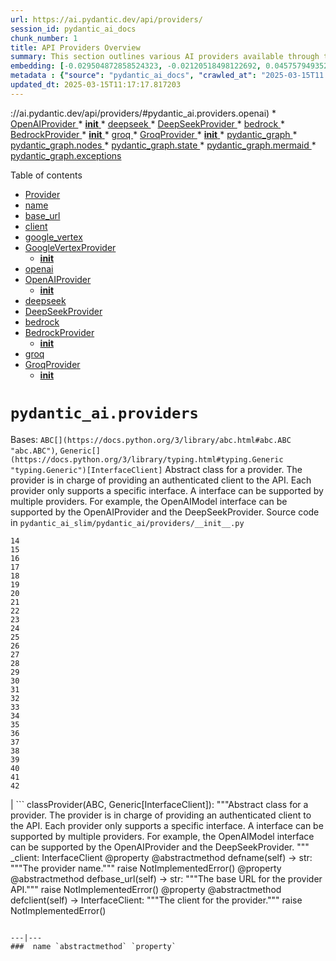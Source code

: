 ```yaml
---
url: https://ai.pydantic.dev/api/providers/
session_id: pydantic_ai_docs
chunk_number: 1
title: API Providers Overview
summary: This section outlines various AI providers available through the Pydantic API, including OpenAIProvider, DeepSeekProvider, and BedrockProvider, with specific links to their respective initializations and functionalities.
embedding: [-0.029504872858524323, -0.02120518498122692, 0.045757949352264404, -0.01453311275690794, 0.024333439767360687, -0.006608583498746157, -0.007053003646433353, -0.00029507759609259665, 0.017649823799729347, -0.025095302611589432, 0.032737020403146744, -0.06658220291137695, 0.023894792422652245, -0.04986739158630371, -0.008472839370369911, -0.015098737552762032, -0.029227832332253456, 0.023340709507465363, -0.011445258744060993, 0.037054240703582764, 0.04543473571538925, 0.009252017363905907, 0.03670794144272804, 0.024010226130485535, 0.008190026506781578, 0.003514958545565605, -0.0004776072455570102, -0.012074372731149197, -0.030289823189377785, -0.014256071299314499, 0.06570490449666977, -0.013909770175814629, 0.0023158900439739227, 0.0034341549035161734, 0.019577568396925926, -0.03206750378012657, -0.009742611087858677, 0.019739175215363503, 0.007318501360714436, 0.019496764987707138, 7.002682104939595e-05, -0.0680597573518753, -0.00040257530054077506, -0.023871704936027527, -0.058317143470048904, 0.03384518250823021, 0.008530556224286556, 0.031120946630835533, 0.03449161350727081, 0.013563469052314758, -0.019946957007050514, 0.03405296429991722, -0.003598647890612483, -0.023375339806079865, -0.015410409308969975, -0.02324836142361164, 0.01987769640982151, 0.008963433094322681, 0.007826410233974457, -0.024033311754465103, 0.02157457172870636, 0.024241093546152115, -0.017130373045802116, 0.019312070682644844, -0.026203466579318047, -0.005558136384934187, -0.01808847300708294, 0.020778080448508263, -0.0497288703918457, -0.024333439767360687, 0.04037873446941376, 0.042502716183662415, -0.061687808483839035, -0.01166458334773779, -0.030774643644690514, -0.014036746695637703, -0.007768692914396524, 0.12642307579517365, 0.02756558544933796, -0.04003243148326874, -0.04093281552195549, 0.0416485071182251, 0.008403578773140907, 0.006244967225939035, -0.01647239923477173, -0.008605588227510452, -0.07724828273057938, -0.01691104844212532, -0.00903269276022911, -0.010475615039467812, 0.005468674935400486, -0.06298066675662994, -0.04310297220945358, 0.04174085333943367, 0.039501436054706573, -0.006550866644829512, 0.008617131039500237, 0.005771688651293516, -0.013932856731116772, 0.0028569858986884356, 0.014914044179022312, -0.012928582727909088, -0.07161511480808258, 0.025303084403276443, 0.01987769640982151, -0.0021412966307252645, 0.018873421475291252, 0.013170993886888027, -0.010908491909503937, -0.0033735521137714386, -0.09059242904186249, 0.023513859137892723, 0.06381179392337799, 0.02324836142361164, -0.06528934091329575, -0.013136363588273525, 0.006493149790912867, 0.022105567157268524, -0.01812310330569744, 0.001432100310921669, -0.05185285210609436, -0.00904423650354147, 0.021412964910268784, 0.030174389481544495, 0.01417526789009571, -0.003079195972532034, 0.01745358668267727, -0.021447595208883286, -0.0799725204706192, -0.054946478456258774, -0.013251797296106815, -0.008980747312307358, -0.004297022242099047, -0.018965769559144974, -0.027750279754400253, -0.029735740274190903, -0.04640437662601471, 0.02837362140417099, -0.02275199629366398, -0.004539433401077986, -0.01523725874722004, -0.025995686650276184, 0.037146590650081635, 0.028165841475129128, 0.04444200173020363, 0.001037461101077497, -0.01751130446791649, -0.028627576306462288, -0.016010664403438568, 0.04917478933930397, 0.014683175832033157, 0.008415122516453266, -0.015306518413126469, -0.0039189765229821205, -0.021401422098279, 0.013794336467981339, 0.008265058510005474, 0.04848218709230423, 0.033083319664001465, -0.02800423465669155, -0.00231156125664711, 0.06796740740537643, -0.03070538491010666, -0.006735560949891806, -0.018019212409853935, 0.03183663636445999, -0.04852835834026337, -0.006845222786068916, -0.054807957261800766, -0.042710497975349426, -0.00535035552456975, -0.0027732965536415577, -0.0331294946372509, -0.0031657712534070015, 0.00028623969410546124, -0.04550399258732796, 0.013967487029731274, 0.022948235273361206, -0.03566903620958328, -0.04675067961215973, 0.04508843272924423, 0.03779301792383194, -0.04545782133936882, -0.02673446200788021, -0.025279996916651726, -0.009806099347770214, -0.020327888429164886, 0.015964491292834282, 0.035415083169937134, 0.03068229742348194, 0.033198755234479904, -0.002904602326452732, 0.015952948480844498, -0.010827688500285149, 0.007301186211407185, -0.014856327325105667, 0.01708419807255268, -0.06025642901659012, 0.03001278080046177, 0.0021412966307252645, -0.019727632403373718, -0.015479668974876404, 0.02687298320233822, -0.023467686027288437, 0.02451813407242298, -0.07078398764133453, 0.013563469052314758, -0.022047851234674454, 0.016530117020010948, -0.007843725383281708, 0.014267615042626858, -0.046219684183597565, -0.01785760559141636, 0.02220945805311203, -0.023375339806079865, -0.015560473315417767, -0.03765449672937393, 0.07013756036758423, -0.002100894693285227, 0.03105168603360653, 0.024448873475193977, 0.06233423948287964, -0.00915967021137476, -0.022001678124070168, 0.011347140185534954, -0.004170045256614685, -0.0029926206916570663, -0.052037544548511505, -0.007485880516469479, -0.015306518413126469, 0.017442043870687485, 0.03763141110539436, 0.006325771100819111, -0.022197915241122246, 0.019750718027353287, -0.03534582257270813, 0.004187360405921936, -0.01872335746884346, 0.05730132758617401, -0.021447595208883286, 0.0011680455645546317, 0.014279157854616642, -0.007249241229146719, 0.04042490944266319, 0.043680138885974884, -0.00822465680539608, -0.019681459292769432, -0.05231458693742752, -0.008138081058859825, 0.028743010014295578, 0.03968613222241402, -0.041925545781850815, 0.013332600705325603, 0.026088032871484756, -0.002302903914824128, -0.013390317559242249, 0.02070881985127926, -0.004559634253382683, -0.009990793652832508, -0.027496324852108955, -0.017984582111239433, 0.006706702522933483, -0.015410409308969975, -0.03596916422247887, 0.016403138637542725, -0.009569459594786167, -0.027727192267775536, 0.018988855183124542, -0.006850994657725096, 0.013413405045866966, 0.0214360523968935, 0.033660490065813065, 0.02030480094254017, -0.007301186211407185, -0.0031022827606648207, 0.015745166689157486, 0.03525347635149956, 0.010966208763420582, -0.03583064302802086, -0.018411686643958092, 0.0072954148054122925, 0.016899505630135536, 0.014383048750460148, 0.010914263315498829, 0.0024096800480037928, 0.02964339405298233, 0.0014667303767055273, 0.00023537667584605515, -0.06602811813354492, 0.01354038156569004, 0.012201350182294846, 0.03758523613214493, 0.028881531208753586, -0.05263780057430267, 0.022371064871549606, -0.04917478933930397, 0.05937913432717323, 0.004519232083112001, 0.03442235291004181, 0.03566903620958328, 0.0672748014330864, 0.029920434579253197, 0.003024364821612835, 0.00761285750195384, -0.033083319664001465, 0.018596380949020386, 0.028419796377420425, 0.016483943909406662, 0.01139331329613924, -0.03624620661139488, -0.021736180409789085, 0.010383267886936665, -0.016310792416334152, -0.016022207215428352, -0.03416839614510536, 0.002425552112981677, 0.01806538552045822, 0.013147907331585884, -0.03523038700222969, -0.011341368779540062, -0.0581786222755909, 0.02417183294892311, 0.010077368468046188, 0.009933076798915863, -0.034237656742334366, 0.025418518111109734, 0.006827907636761665, -0.021724635735154152, -0.028743010014295578, -0.029135484248399734, 0.056793417781591415, -0.04963652417063713, -0.02920474484562874, 0.028188927099108696, 0.006747104227542877, -0.009252017363905907, 0.021447595208883286, 0.027011502534151077, 0.014082920737564564, 0.0354381687939167, -0.03301405906677246, -0.029112398624420166, -0.019508307799696922, 0.004213332664221525, -0.038208577781915665, 0.029135484248399734, 0.032967887818813324, 0.06552021205425262, -0.0026232325471937656, 0.029389439150691032, 0.0024269951973110437, -0.0010627121664583683, 0.03620003163814545, 0.036800287663936615, -0.082281194627285, -0.0012690500589087605, 0.015075650997459888, -0.028812270611524582, -0.028558315709233284, 0.01866564154624939, -0.04520386457443237, 0.01748821698129177, -0.015387321822345257, 0.0034514698199927807, -0.025949513539671898, -0.016830245032906532, 0.0038526023272424936, 0.006879853084683418, 0.0006370501359924674, 0.0036101914010941982, 0.03954761102795601, -0.002904602326452732, 0.008859542198479176, -0.017291979864239693, 0.0039709219709038734, -0.0342145711183548, -0.023756271228194237, 0.009142355062067509, 0.010677624493837357, -0.01860792376101017, 0.015283431857824326, 0.027842625975608826, -0.015595102682709694, -0.021008947864174843, 0.012466847896575928, 0.006827907636761665, -0.011081642471253872, -0.024910608306527138, -0.04723550006747246, 0.03079773113131523, 0.045388560742139816, -0.016229989007115364, 0.009234702214598656, -0.039224397391080856, -0.03375283628702164, 0.003327378537505865, -0.013332600705325603, 0.004196017514914274, 0.05374596640467644, 0.0336374007165432, 0.020581841468811035, -0.02261347696185112, 0.01225906703621149, 0.03082081861793995, -0.03862414136528969, -0.005480218678712845, 0.06732098013162613, 0.02523382380604744, -0.0006907989736646414, 0.01699185185134411, 0.04243345558643341, -0.020154736936092377, 0.0003859816933982074, 0.03894735500216484, -0.023571576923131943, -0.012570737861096859, 0.0003996894520241767, -0.013297971338033676, 0.037862278521060944, -0.014290701597929, 0.012328327633440495, -0.07747914642095566, -0.0347917415201664, -0.0336374007165432, -0.00936167873442173, 0.047258589416742325, -0.013113277032971382, -0.03398370370268822, -0.006181478500366211, -0.044003356248140335, 0.06533551961183548, 0.03220602497458458, -0.005708200391381979, -0.062149543315172195, 0.014417678117752075, 0.008576729334890842, -0.05328423157334328, -0.01067185215651989, -0.019623741507530212, 0.007058775518089533, -0.014706263318657875, -0.04769723489880562, -0.04954417794942856, -0.011468345299363136, -0.009494427591562271, 0.005096401087939739, 0.0371004156768322, -0.04381866008043289, 0.0004494702734518796, -0.017765257507562637, -0.013632728718221188, 0.033660490065813065, -0.0033389220479875803, 0.023352252319455147, -0.014082920737564564, -0.024148745462298393, 0.05711663141846657, 0.037746842950582504, -0.029020050540566444, -0.036453984677791595, 0.03516112640500069, -0.02615729346871376, -0.05905592069029808, 0.03172120079398155, 0.018504034727811813, -0.020385604351758957, -0.008380492217838764, 0.005713971797376871, -0.018746444955468178, -0.045642513781785965, 0.028743010014295578, 0.0016680180560797453, -0.01096043735742569, -0.01702648214995861, -0.03897044435143471, -0.0324830636382103, -0.029458699747920036, 0.025164563208818436, 0.01771908439695835, 0.007387761492282152, -0.008068820461630821, -0.02290206030011177, -0.07526282221078873, 0.03788536414504051, -0.03315258026123047, 0.04441891610622406, 0.000818858330603689, 0.012536107562482357, 0.019912326708436012, -0.006371944211423397, 0.013805879279971123, 0.007999560795724392, 0.04058651626110077, -0.010008107870817184, 0.05185285210609436, 0.005673570092767477, -0.030890077352523804, 0.019381331279873848, -0.04545782133936882, -0.018019212409853935, 0.02373318374156952, -0.018619468435645103, -0.02895078994333744, 0.02074345014989376, 0.011820418760180473, -0.011502975597977638, -0.006406574510037899, 0.006787505932152271, -0.0342838317155838, 0.026111120358109474, -0.050282951444387436, -0.004149844404309988, -0.0005461460677906871, 0.0007697989931330085, 0.00523492181673646, -0.007024145219475031, 0.03338344767689705, -0.010654537007212639, -0.014671633020043373, 0.014983303844928741, 0.02989734709262848, -0.02286743000149727, -0.013378774747252464, -0.01621844619512558, 0.0072030676528811455, 0.01733815297484398, -0.04681994020938873, -0.007422391790896654, -0.0008246300276368856, 0.008513241074979305, 0.030866991728544235, -0.017730627208948135, 0.024841347709298134, 0.030035868287086487, -0.0382547527551651, 0.05208371952176094, 0.0382547527551651, -0.03984773904085159, -0.004568291828036308, -0.029574133455753326, -0.04755871370434761, 0.018076928332448006, -0.025256909430027008, -0.018734902143478394, 0.02497986890375614, 0.016657093539834023, 0.013817423023283482, 0.006314227357506752, 0.007283871062099934, 0.03266775980591774, 0.02511839009821415, 0.014613916166126728, 0.04852835834026337, -0.051344942301511765, 0.012720801867544651, 0.015849057585000992, -0.03292171284556389, 0.016380053013563156, 0.05730132758617401, 0.011150903068482876, -0.02708076313138008, -0.04252580180764198, 0.05896357074379921, 0.02846596948802471, -0.004043067805469036, 0.028512142598628998, 0.022417239844799042, -0.015849057585000992, -0.03409913554787636, 0.003249460831284523, -0.00595638295635581, 0.004126757383346558, -0.017788344994187355, -0.003716967534273863, 0.005191633943468332, 0.02070881985127926, 0.021297531202435493, -0.007174209225922823, -0.01378279272466898, -0.003295634174719453, -0.012466847896575928, -0.018019212409853935, -0.018642554059624672, 0.025995686650276184, -0.009413624182343483, -0.02356003411114216, -0.005670684389770031, 0.016183815896511078, 0.03082081861793995, 0.019346700981259346, -0.00315422797575593, -0.01168189849704504, -0.015987578779459, -0.020466407760977745, -0.012178263626992702, -0.056562550365924835, 0.011335596442222595, 0.0063604009337723255, -0.038093145936727524, 0.029227832332253456, 0.027934974059462547, -0.006729789078235626, -0.017476674169301987, 0.040055520832538605, -0.028696836903691292, -0.025418518111109734, 0.028281275182962418, 0.0012813148787245154, -0.028558315709233284, 0.014163724146783352, 0.0014681733446195722, 0.02126290090382099, 0.01332105789333582, 0.019335158169269562, -0.02719619683921337, 0.009205843321979046, -0.03719276189804077, -0.002448638901114464, 0.04654289782047272, -0.024910608306527138, 0.012974756769835949, 0.012293697334825993, -0.011549149639904499, 0.023294536396861076, -0.03142107278108597, 0.0009884017053991556, -0.036800287663936615, -0.012686171568930149, -0.018330883234739304, 0.03938600420951843, -0.024448873475193977, 0.008051506243646145, 0.01664555072784424, 0.012051286175847054, -0.002121095545589924, 0.0032840908970683813, 0.0009732510079629719, -0.027981147170066833, 0.008443980477750301, -0.02384861744940281, -0.0027805110439658165, 0.04220258817076683, -0.0485745333135128, 0.014209898188710213, 0.02664211578667164, -0.019704544916749, -0.030497603118419647, -0.01523725874722004, 0.03721584752202034, -0.04070194810628891, 0.014036746695637703, -0.0007438263855874538, -0.01662246324121952, -0.012893952429294586, 0.020639559254050255, 0.007843725383281708, -0.011023925617337227, -0.0039766933768987656, 0.011970482766628265, 0.03409913554787636, -0.03839327394962311, -0.0040315245278179646, 0.011225935071706772, -0.010008107870817184, -0.009638720192015171, -0.018561750650405884, 0.06441204994916916, 0.001287086633965373, -0.013367231003940105, -0.020581841468811035, 0.026111120358109474, 0.04326457902789116, 0.028973877429962158, 0.00016431276162620634, -0.017811430618166924, -0.008039962500333786, 0.04848218709230423, -0.029227832332253456, -0.026318900287151337, 0.02802732028067112, 0.009402081370353699, 0.03474556654691696, -0.04732784628868103, 0.014429221861064434, 0.044257309287786484, -0.04834366589784622, -0.008063049055635929, 0.01719963178038597, -0.004845332819968462, 0.008594044484198093, 0.0008058720268309116, 0.01523725874722004, -0.01976226270198822, 0.001732949516735971, 0.0342145711183548, -0.005053113680332899, -0.008842227049171925, 0.0025323284789919853, 0.02488752268254757, -0.01280160527676344, -0.023987138643860817, -0.032136764377355576, -0.025857165455818176, 0.010065825656056404, -0.021193640306591988, 0.010273605585098267, -0.009442483074963093, 0.008703706786036491, 0.024818262085318565, -0.05776306241750717, -0.036338552832603455, 0.02451813407242298, -0.025626298040151596, 0.016518572345376015, 0.017869148403406143, 0.017638280987739563, 0.018515577539801598, 0.022244088351726532, 0.012720801867544651, -0.020928142592310905, -0.024610480293631554, 0.021193640306591988, 0.026826810091733932, 0.02007393352687359, 0.009373222477734089, -0.004383597522974014, 0.03317566588521004, 0.03846253454685211, -0.022648107260465622, 0.009581003338098526, -0.01096043735742569, -0.03105168603360653, -0.049128614366054535, 0.005543706938624382, 0.001085798954591155, -0.006585496943444014, -0.037285108119249344, 0.0025121276266872883, -0.05836331844329834, -0.0037775703240185976, -0.011070098727941513, -0.015687450766563416, -0.005116601940244436, 0.013759706169366837, -0.00045993144158273935, 0.011456802487373352, -0.01354038156569004, 0.039501436054706573, -0.014810153283178806, 0.005283981095999479, 0.0018570409156382084, 0.006550866644829512, -0.0017084198771044612, -0.02687298320233822, 0.028396708890795708, 0.014394591562449932, -0.007024145219475031, 0.013367231003940105, 0.002190355909988284, 0.029574133455753326, 0.011774244718253613, -0.00747433677315712, -0.032252196222543716, 0.02440270036458969, -0.012189806438982487, -0.042017895728349686, -0.025303084403276443, -0.016126098111271858, 0.02731163054704666, 0.008876857347786427, -0.0013924199156463146, -0.0012416345998644829, 0.00013743834279011935, 0.04559634253382683, 0.007757149636745453, -0.007445478346198797, 0.016899505630135536, -0.03391444310545921, -0.021678462624549866, -0.023375339806079865, 0.02571864426136017, 0.013852053321897984, 0.011878135614097118, 0.02708076313138008, 0.013263341039419174, 0.004297022242099047, -0.019796893000602722, -0.014279157854616642, -0.023398425430059433, -0.02733471803367138, -0.04150998592376709, 0.005376328248530626, -0.00653932336717844, 0.015883687883615494, 0.007809095084667206, -0.00029020773945376277, 0.016206901520490646, -0.0697219967842102, -0.03276010602712631, 0.01307864673435688, 0.014025203883647919, 0.06316535919904709, -0.012651542201638222, 0.025626298040151596, -0.010065825656056404, 0.02440270036458969, -0.018342426046729088, -0.0005699542816728354, 0.005771688651293516, -0.010677624493837357, -0.004279707092791796, 0.04880540072917938, 0.00238370755687356, -0.021043578162789345, -0.014071376994252205, 0.023375339806079865, -0.002924803178757429, -0.01575670950114727, -0.021563028916716576, -0.0009891231311485171, 0.011831961572170258, 0.008490154519677162, 0.0005414565675891936, 0.02777336724102497, -0.021770810708403587, 0.0062103369273245335, -0.01012354250997305, -0.0314672477543354, -0.012882409617304802, -0.004190246108919382, 0.05757836624979973, -0.024956781417131424, 0.05162198469042778, 0.04148690029978752, 0.011629953049123287, 0.025764819234609604, -0.02675754949450493, 0.01575670950114727, -0.020350974053144455, 0.011185532435774803, 0.008207341656088829, -0.0035091866739094257, 0.013875139877200127, -0.003849716391414404, -0.013378774747252464, -0.05083703622221947, -0.005566793959587812, 0.005555250216275454, 0.006175707094371319, 0.016541659832000732, 0.015410409308969975, 0.013990573585033417, 0.02698841691017151, -0.046796850860118866, -0.02373318374156952, -0.010394811630249023, -0.026064947247505188, 0.015260345302522182, -0.026803722605109215, 0.002777625108137727, -0.0024370956234633923, -0.029735740274190903, 0.006637441925704479, 0.01731506548821926, -0.01378279272466898, -0.008501697331666946, 0.030659209936857224, 0.02230180613696575, -0.016749441623687744, -0.018400143831968307, 0.011237477883696556, 0.0045740632340312, 0.007197295781224966, 0.03252923861145973, 0.010579505935311317, -0.0007481551729142666, -0.03753906488418579, 0.002197570400312543, -0.013274883851408958, 0.00523492181673646, 0.026318900287151337, -0.011416400782763958, -0.03499951958656311, 0.0047472137957811356, -0.013736619614064693, 0.03257540985941887, 0.001009324099868536, -0.005656254943460226, 0.0036073054652661085, 0.023144472390413284, -0.03562286123633385, -0.044695958495140076, -0.014117551036179066, 0.0028569858986884356, 0.008276601321995258, -0.0031888580415397882, 0.02687298320233822, 0.052730146795511246, -0.0006190136191435158, 0.001394584309309721, 0.029158571735024452, -0.03045143000781536, -0.018411686643958092, 0.0055321636609733105, -0.010879633016884327, -0.018677184358239174, 0.038670316338539124, 0.021620746701955795, 0.017788344994187355, 0.005425387527793646, -0.003307177685201168, -0.036338552832603455, -0.02030480094254017, 0.0633038803935051, 0.008495925925672054, -0.0365925058722496, 0.028442882001399994, 0.008738337084650993, 0.008265058510005474, 0.034930258989334106, 0.004247962962836027, 0.006816364359110594, -0.03938600420951843, 0.019981587305665016, 0.01976226270198822, -0.025072215124964714, -0.015976034104824066, 0.008357405662536621, 0.006666300352662802, -0.051114074885845184, 0.019254352897405624, -0.002001333050429821, -0.01592986099421978, 0.030728470534086227, -0.051575809717178345, 0.015525843016803265, -0.03763141110539436, 0.0063199992291629314, -0.02814275398850441, 0.019981587305665016, 0.017245806753635406, -0.03957069665193558, 0.007555140648037195, -0.006152620073407888, -0.0018714701291173697, -0.0029753055423498154, -0.02534925751388073, -0.0020172051154077053, -0.016830245032906532, -0.02546469122171402, 0.04010169208049774, 0.010677624493837357, 0.015214171260595322, -0.0024284380488097668, -0.01941596157848835, -0.0388319231569767, 0.020143194124102592, 0.019946957007050514, 0.006498921662569046, 0.0034168397542089224, 0.011456802487373352, -0.02978191338479519, -0.036684852093458176, -0.016437768936157227, -0.0023158900439739227, -0.00041015062015503645, -0.03384518250823021, 0.00029453649767674506, -0.032598499208688736, 0.03894735500216484, 0.0017776801250874996, 0.025395430624485016, 0.057393673807382584, 0.010036966763436794, -0.013147907331585884, -0.03700806945562363, 0.04162541776895523, 0.01958911120891571, -0.03463013097643852, 0.02105512097477913, 0.023663923144340515, 0.057486020028591156, -0.010712254792451859, 0.013471121899783611, 0.006498921662569046, 0.007376218214631081, 0.003965150099247694, 0.022336436435580254, 0.034930258989334106, 0.012282153591513634, 0.012420673854649067, -0.008149624802172184, 0.011110500432550907, 0.05277632176876068, 0.01401366014033556, -0.0027170225512236357, 0.0105564184486866, 0.025903338566422462, 0.00481070252135396, -0.015629732981324196, 0.0039362916722893715, -0.016380053013563156, 0.02373318374156952, 0.002768967766314745, -0.011312509886920452, 0.01564127579331398, 0.031975157558918, -0.0055869948118925095, -0.011347140185534954, -0.02731163054704666, -0.04349544644355774, -0.04612733796238899, 0.02286743000149727, -0.007947615347802639, -0.010423669591546059, -0.03908587619662285, 0.009656035341322422, -0.01237450074404478, -0.02394096553325653, 8.837898349156603e-05, 0.003497643396258354, 0.015029477886855602, -0.022694280371069908, -0.003711195895448327, 0.02010856382548809, 0.039016615599393845, -0.006117990240454674, -0.0023173331283032894, 0.0446036122739315, -0.018804162740707397, 0.013240254484117031, 0.0022956891916692257, -0.0032725476194173098, -0.008190026506781578, -0.025857165455818176, 0.003846830455586314, -0.0071453507989645, -0.010267834179103374, 0.03257540985941887, 0.0025727301836013794, -0.053792137652635574, 0.027981147170066833, 0.00950597133487463, 0.03603842481970787, 0.045988816767930984, 0.02918165922164917, 0.005454245954751968, 0.0014205569168552756, -0.0034543557558208704, -0.0024284380488097668, -0.02042023465037346, -0.002119652694091201, -0.011479889042675495, -0.007133807521313429, -0.03885500878095627, -0.005789003800600767, -0.006106446497142315, 0.004322994966059923, 0.029920434579253197, 0.006729789078235626, -0.03266775980591774, -0.01320562418550253, -0.03349888324737549, 0.022682737559080124, 0.03860105574131012, 0.02955104596912861, 0.04903626814484596, -0.016299249604344368, -0.0041585019789636135, -0.01179733220487833, -0.016229989007115364, -0.0092924190685153, -0.056793417781591415, -0.0039564925245940685, 0.03022056259214878, -0.029574133455753326, -0.023352252319455147, -0.03954761102795601, -0.007347359787672758, 0.009367451071739197, 0.030266735702753067, 0.019681459292769432, -0.0156989935785532, -0.025949513539671898, -0.01722271926701069, -0.01522571500390768, 0.0065450952388346195, 0.01984306611120701, 0.01343649160116911, 0.024379612877964973, 0.003333150176331401, 0.02860448881983757, 0.0019739174749702215, 0.03811623156070709, -0.006262282375246286, 0.017349695786833763, 0.006066044792532921, 0.018053842708468437, 0.011289423331618309, -0.0014847669517621398, 0.05240693315863609, 0.024795174598693848, 0.02267119288444519, 0.005967926234006882, -0.0530533641576767, -0.009332820773124695, 0.031905896961688995, -0.030058955773711205, -0.024818262085318565, 0.006077588070183992, 0.0054975333623588085, 0.029158571735024452, 0.03746980428695679, -0.013448034413158894, -0.03781610354781151, -0.01635696552693844, 0.016183815896511078, 0.012905496172606945, 0.027842625975608826, -0.007659031078219414, 0.019231267273426056, 0.018711814656853676, -0.0034745566081255674, -0.0008037076331675053, 0.014925586991012096, 0.0028252415359020233, -0.03596916422247887, -0.0168533306568861, 0.02238260954618454, -0.023086754605174065, 0.01581442728638649, -0.029481785371899605, 0.013875139877200127, -0.06307301670312881, 0.014417678117752075, -0.023202188313007355, -0.01803075522184372, 0.019404416903853416, -0.03442235291004181, -0.0013246025191619992, -0.02932017855346203, -0.009465569630265236, 0.022775083780288696, -0.030312908813357353, -0.010550647042691708, 0.0026044745463877916, -0.04686611145734787, 0.07009138911962509, -0.02033943124115467, -0.01673789694905281, -0.004282593261450529, 0.04024021327495575, -0.003982465248554945, 0.015445038676261902, 0.0422256737947464, -0.01993541233241558, -0.028188927099108696, -0.046450551599264145, 0.016864875331521034, 0.028188927099108696, 0.013909770175814629, 0.0027675246819853783, 0.011745386756956577, 0.04137146472930908, -0.010683395899832249, 0.01296321302652359, 0.026665201410651207, -0.00042926936293952167, 0.022717367857694626, 0.008703706786036491, -0.023663923144340515, 0.011445258744060993, -0.01296321302652359, 0.0003562214260455221, -0.01766136847436428, 0.03234454244375229, -0.0035322734620422125, 0.025487776845693588, -0.0021629403345286846, 0.004398026969283819, 0.010100455023348331, -0.010394811630249023, 0.011739615350961685, 0.019462134689092636, -0.033775921911001205, 0.010319779627025127, 0.008703706786036491, 0.048897746950387955, -0.020962772890925407, -0.011958939023315907, -0.03033599629998207, 0.0033937529660761356, -0.0034889858216047287, 0.0011413514148443937, -0.008276601321995258, -0.02151685580611229, -0.0011658811708912253, -0.0071453507989645, 0.02571864426136017, 0.007480108644813299, -0.009569459594786167, -0.026780635118484497, -0.03211367502808571, 0.00028191093588247895, 0.029966607689857483, 0.0016420454485341907, 0.014186810702085495, -0.02319064550101757, 0.04875922575592995, -0.010856546461582184, 0.016022207215428352, 0.0026982645504176617, -0.012339870445430279, 0.01624153181910515, -0.027034590020775795, -0.013598098419606686, 0.012766975909471512, 0.008680620230734348, 0.04922096058726311, -0.0013967487029731274, -0.010065825656056404, 0.0029320179019123316, -0.0071107205003499985, -0.033083319664001465, -0.015041020698845387, 0.014302244409918785, 0.017176546156406403, 0.012697715312242508, -0.011468345299363136, -0.015041020698845387, 0.008190026506781578, -0.04536547511816025, -0.013494208455085754, 0.011831961572170258, 0.011970482766628265, -0.03758523613214493, 0.030866991728544235, 0.008796053938567638, 0.025187650695443153, 0.0018180819461122155, 0.0525454543530941, 0.010279377922415733, 0.0016795614501461387, -0.03056686371564865, 0.0055898805148899555, 0.016668636351823807, 0.051899027079343796, 0.03266775980591774, 0.036569420248270035, -0.02932017855346203, 0.0239640511572361, -0.004302794113755226, 0.0027386662550270557, 0.013678902760148048, -0.012432217597961426, -0.003408182179555297, 0.02661902830004692, 0.009915761649608612, 0.025857165455818176, -0.005950611084699631, -0.03012821450829506, 0.008138081058859825, -0.00640080263838172, 0.01760365068912506, -0.014209898188710213, -0.011150903068482876, -0.035876818001270294, 0.0034572414588183165, -0.024102572351694107, 0.017522847279906273, -0.0296664796769619, -0.017072655260562897, 0.018388601019978523, 0.006291140802204609, -0.016114555299282074, -0.03557668998837471, 0.0034861001186072826, -0.03209058940410614, 0.006931798066943884, -0.007601314224302769, -0.023490773513913155, 0.014890956692397594, 0.024356527253985405, 0.022371064871549606, -0.01487941388040781, -0.05836331844329834, 0.025834079831838608, -0.02036251872777939, -0.00014474312774837017, 0.011514519341289997, 0.02779645286500454, 0.01691104844212532, -0.005967926234006882, 0.012709259055554867, -0.0010439541656523943, -0.025395430624485016, 0.032506152987480164, 0.007855268195271492, -0.007583999074995518, -0.003211944829672575, 0.023144472390413284, 0.011427943594753742, -0.0439571812748909, 0.014971761032938957, 0.011924308724701405, -0.020789623260498047, -0.03058995120227337, -0.017522847279906273, 0.02835053578019142, -0.027819540351629257, -0.0271038506180048, -0.01673789694905281, 0.05393065884709358, -0.003018593182787299, -0.023433055728673935, 0.01953139528632164, 0.017268892377614975, 0.019831523299217224, -0.012974756769835949, 0.006822136230766773, 0.03058995120227337, 0.016091467812657356, -0.006741332355886698, 0.00373716838657856, 0.0018757988000288606, 0.0015944290207698941, 0.010567962191998959, -0.014452308416366577, -0.009973478503525257, 0.011704985052347183, -0.012074372731149197, -0.004328766372054815, 0.018527120351791382, 0.006943341810256243, -0.023063668981194496, -0.009886902756989002, -0.03091316483914852, 0.008022647351026535, -0.00868639163672924, 0.012593825347721577, -0.005491761956363916, -0.0013772692764177918, -0.019392874091863632, 0.002998392330482602, 0.0025323284789919853, 0.014983303844928741, -0.026665201410651207, 0.009915761649608612, -0.010100455023348331, 0.026549767702817917, 0.014590829610824585, -0.008963433094322681, -0.004908821079879999, 0.005875579081475735, 0.011583779007196426, 0.0038612596690654755, -0.004562519956380129, -0.013367231003940105, 0.02016627974808216, -0.003979579545557499, -0.024587394669651985, 0.00492613622918725, -0.010031195357441902, 0.014752436429262161, 0.004187360405921936, 0.01779988780617714, -0.0027790681924670935, -0.0006208172999322414, -0.00553793553262949, 0.021401422098279, -0.012005113065242767, 0.008443980477750301, -0.011583779007196426, 0.0015092965913936496, 0.03758523613214493, -0.027588672935962677, 0.020489495247602463, 0.03887809440493584, -0.028396708890795708, -0.04070194810628891, -0.022117111831903458, -0.01581442728638649, -0.027288544923067093, 0.0008520455448888242, -0.025995686650276184, 0.043657053261995316, 0.010746884159743786, 0.004057497251778841, 0.03326801583170891, -0.015421952120959759, 0.011139359325170517, -0.04363396763801575, -0.007451250217854977, 0.00462312251329422, -0.015768254175782204, -0.03770067170262337, 0.030266735702753067, 0.02301749400794506, 0.03220602497458458, 0.0011767030227929354, 0.0006637442274950445, -0.0005973697989247739, -0.010002336464822292, -0.013448034413158894, -0.001077862922102213, 0.021655377000570297, 0.017291979864239693, -0.02384861744940281, 0.03915513679385185, 0.009009606204926968, 0.0017646938795223832, 0.017765257507562637, 0.0017545933369547129, -0.028627576306462288, 0.031213292852044106, -0.057255152612924576, -0.010163944214582443, 0.01760365068912506, -0.0031051684636622667, -0.013748162426054478, 0.0091481264680624, -0.01320562418550253, 0.010262062773108482, -0.005601423792541027, -0.009598318487405777, 0.06284214556217194, 0.015144911594688892, 0.011791559867560863, -0.01366735901683569, 0.04220258817076683, 0.0004108721041120589, 0.0025308856274932623, 0.04922096058726311, -0.005693770945072174, -0.0062680537812411785, 0.016714811325073242, 0.004582720808684826, 0.03068229742348194, 0.02932017855346203, 0.003826629603281617, -0.011612637899816036, 0.017984582111239433, 0.018873421475291252, 0.025903338566422462, -0.02486443519592285, -0.016495486721396446, 0.004132529255002737, -0.011035469360649586, -0.02871992252767086, -0.01280160527676344, 0.026180380955338478, -0.025880252942442894, 0.04531930014491081, 0.017442043870687485, 0.00782063789665699, -0.06990669667720795, -0.024333439767360687, -0.014706263318657875, 0.001960931345820427, 0.017880691215395927, 0.009592547081410885, 0.004946337081491947, 0.034353092312812805, -0.01624153181910515, 0.011202847585082054, 0.055869948118925095, 0.018111558631062508, 0.0268498957157135, -0.013147907331585884, 0.051668159663677216, 0.03391444310545921, 0.026688288897275925, 0.04871305450797081, 0.0017387212719768286, -0.008513241074979305, 0.03276010602712631, 0.007884127087891102, -0.009632948786020279, 0.00012787898594979197, 0.0634424015879631, 0.010365952737629414, 0.019115833565592766, -0.004455743823200464, 0.01670326665043831, -0.016079925000667572, 0.02088196948170662, 0.005927524529397488, -0.008016875945031643, 0.005575451534241438, 0.011935852468013763, -0.004080583807080984, 0.019658371806144714, 0.008582500740885735, 0.0025712873321026564, -0.004201789386570454, -0.014025203883647919, -0.00038922825478948653, 0.007272327784448862, 0.02641124837100506, 0.02347923070192337, 0.012917039915919304, 0.010937349870800972, -0.00041123281698673964, -0.03968613222241402, -0.01545658241957426, -0.009783012792468071, 0.026018772274255753, 0.02122827060520649, 0.0034110681153833866, -0.003786227898672223, -0.006908711511641741, -0.013170993886888027, -0.009286647662520409, 0.012709259055554867, 0.0047789583913981915, -0.00039536069380119443, 0.01687641814351082, -0.00793607160449028, -0.00576880294829607, 0.00894611794501543, -0.024333439767360687, -0.004490373656153679, -0.00880182534456253, -0.029250917956233025, 0.009990793652832508, 0.014232984744012356, 0.011070098727941513, 0.021482225507497787, -0.036546334624290466, -0.009898446500301361, 0.006042958237230778, -0.013044016435742378, -0.010233203880488873, 0.01332105789333582, -0.0128477793186903, 0.003327378537505865]
metadata : {"source": "pydantic_ai_docs", "crawled_at": "2025-03-15T11:17:17.817203", "url_path": "/api/providers/", "chunk_size": 4941}
updated_dt: 2025-03-15T11:17:17.817203
---
```

://ai.pydantic.dev/api/providers/#pydantic_ai.providers.openai)
      * [ OpenAIProvider  ](https://ai.pydantic.dev/api/providers/#pydantic_ai.providers.openai.OpenAIProvider)
        * [ __init__  ](https://ai.pydantic.dev/api/providers/#pydantic_ai.providers.openai.OpenAIProvider.__init__)
      * [ deepseek  ](https://ai.pydantic.dev/api/providers/#pydantic_ai.providers.deepseek)
      * [ DeepSeekProvider  ](https://ai.pydantic.dev/api/providers/#pydantic_ai.providers.deepseek.DeepSeekProvider)
      * [ bedrock  ](https://ai.pydantic.dev/api/providers/#pydantic_ai.providers.bedrock)
      * [ BedrockProvider  ](https://ai.pydantic.dev/api/providers/#pydantic_ai.providers.bedrock.BedrockProvider)
        * [ __init__  ](https://ai.pydantic.dev/api/providers/#pydantic_ai.providers.bedrock.BedrockProvider.__init__)
      * [ groq  ](https://ai.pydantic.dev/api/providers/#pydantic_ai.providers.groq)
      * [ GroqProvider  ](https://ai.pydantic.dev/api/providers/#pydantic_ai.providers.groq.GroqProvider)
        * [ __init__  ](https://ai.pydantic.dev/api/providers/#pydantic_ai.providers.groq.GroqProvider.__init__)
    * [ pydantic_graph  ](https://ai.pydantic.dev/api/pydantic_graph/graph/)
    * [ pydantic_graph.nodes  ](https://ai.pydantic.dev/api/pydantic_graph/nodes/)
    * [ pydantic_graph.state  ](https://ai.pydantic.dev/api/pydantic_graph/state/)
    * [ pydantic_graph.mermaid  ](https://ai.pydantic.dev/api/pydantic_graph/mermaid/)
    * [ pydantic_graph.exceptions  ](https://ai.pydantic.dev/api/pydantic_graph/exceptions/)


Table of contents 
  * [ Provider  ](https://ai.pydantic.dev/api/providers/#pydantic_ai.providers.Provider)
  * [ name  ](https://ai.pydantic.dev/api/providers/#pydantic_ai.providers.Provider.name)
  * [ base_url  ](https://ai.pydantic.dev/api/providers/#pydantic_ai.providers.Provider.base_url)
  * [ client  ](https://ai.pydantic.dev/api/providers/#pydantic_ai.providers.Provider.client)
  * [ google_vertex  ](https://ai.pydantic.dev/api/providers/#pydantic_ai.providers.google_vertex)
  * [ GoogleVertexProvider  ](https://ai.pydantic.dev/api/providers/#pydantic_ai.providers.google_vertex.GoogleVertexProvider)
    * [ __init__  ](https://ai.pydantic.dev/api/providers/#pydantic_ai.providers.google_vertex.GoogleVertexProvider.__init__)
  * [ openai  ](https://ai.pydantic.dev/api/providers/#pydantic_ai.providers.openai)
  * [ OpenAIProvider  ](https://ai.pydantic.dev/api/providers/#pydantic_ai.providers.openai.OpenAIProvider)
    * [ __init__  ](https://ai.pydantic.dev/api/providers/#pydantic_ai.providers.openai.OpenAIProvider.__init__)
  * [ deepseek  ](https://ai.pydantic.dev/api/providers/#pydantic_ai.providers.deepseek)
  * [ DeepSeekProvider  ](https://ai.pydantic.dev/api/providers/#pydantic_ai.providers.deepseek.DeepSeekProvider)
  * [ bedrock  ](https://ai.pydantic.dev/api/providers/#pydantic_ai.providers.bedrock)
  * [ BedrockProvider  ](https://ai.pydantic.dev/api/providers/#pydantic_ai.providers.bedrock.BedrockProvider)
    * [ __init__  ](https://ai.pydantic.dev/api/providers/#pydantic_ai.providers.bedrock.BedrockProvider.__init__)
  * [ groq  ](https://ai.pydantic.dev/api/providers/#pydantic_ai.providers.groq)
  * [ GroqProvider  ](https://ai.pydantic.dev/api/providers/#pydantic_ai.providers.groq.GroqProvider)
    * [ __init__  ](https://ai.pydantic.dev/api/providers/#pydantic_ai.providers.groq.GroqProvider.__init__)


# `pydantic_ai.providers`
Bases: `ABC[](https://docs.python.org/3/library/abc.html#abc.ABC "abc.ABC")`, `Generic[](https://docs.python.org/3/library/typing.html#typing.Generic "typing.Generic")[InterfaceClient]`
Abstract class for a provider.
The provider is in charge of providing an authenticated client to the API.
Each provider only supports a specific interface. A interface can be supported by multiple providers.
For example, the OpenAIModel interface can be supported by the OpenAIProvider and the DeepSeekProvider.
Source code in `pydantic_ai_slim/pydantic_ai/providers/__init__.py`
```
14
15
16
17
18
19
20
21
22
23
24
25
26
27
28
29
30
31
32
33
34
35
36
37
38
39
40
41
42
```
| ```
classProvider(ABC, Generic[InterfaceClient]):
"""Abstract class for a provider.
  The provider is in charge of providing an authenticated client to the API.
  Each provider only supports a specific interface. A interface can be supported by multiple providers.
  For example, the OpenAIModel interface can be supported by the OpenAIProvider and the DeepSeekProvider.
  """
  _client: InterfaceClient
  @property
  @abstractmethod
  defname(self) -> str:
"""The provider name."""
    raise NotImplementedError()
  @property
  @abstractmethod
  defbase_url(self) -> str:
"""The base URL for the provider API."""
    raise NotImplementedError()
  @property
  @abstractmethod
  defclient(self) -> InterfaceClient:
"""The client for the provider."""
    raise NotImplementedError()

```
  
---|---  
###  name `abstractmethod` `property`